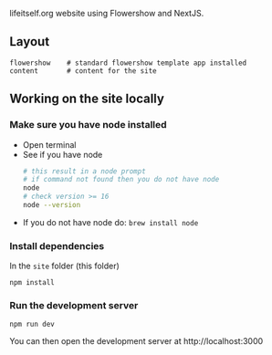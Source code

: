 lifeitself.org website using Flowershow and NextJS.

## Layout

```
flowershow    # standard flowershow template app installed
content       # content for the site
```

## Working on the site locally

### Make sure you have node installed

- Open terminal
- See if you have node
  ```bash
  # this result in a node prompt
  # if command not found then you do not have node
  node
  # check version >= 16
  node --version
  ```
- If you do not have node do: `brew install node`

### Install dependencies

In the `site` folder (this folder)

```
npm install
```

### Run the development server

```
npm run dev
```

You can then open the development server at http://localhost:3000
